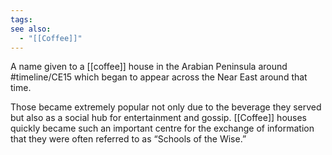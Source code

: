 ```yaml
---
tags: 
see also:
  - "[[Coffee]]"
---
```

A name given to a [[coffee]] house in the Arabian Peninsula around #timeline/CE15 which began to appear across the Near East around that time.

Those became extremely popular not only due to the beverage they served but also as a social hub for entertainment and gossip. [[Coffee]] houses quickly became such an important centre for the exchange of information that they were often referred to as “Schools of the Wise.”